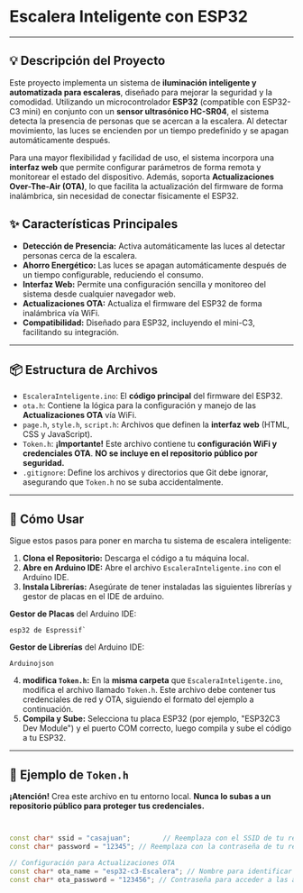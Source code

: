 # Escalera Inteligente con ESP32
---

## 💡 Descripción del Proyecto

Este proyecto implementa un sistema de **iluminación inteligente y automatizada para escaleras**, diseñado para mejorar la seguridad y la comodidad. Utilizando un microcontrolador **ESP32** (compatible con ESP32-C3 mini) en conjunto con un **sensor ultrasónico HC-SR04**, el sistema detecta la presencia de personas que se acercan a la escalera. Al detectar movimiento, las luces se encienden por un tiempo predefinido y se apagan automáticamente después.

Para una mayor flexibilidad y facilidad de uso, el sistema incorpora una **interfaz web** que permite configurar parámetros de forma remota y monitorear el estado del dispositivo. Además, soporta **Actualizaciones Over-The-Air (OTA)**, lo que facilita la actualización del firmware de forma inalámbrica, sin necesidad de conectar físicamente el ESP32.

## ✨ Características Principales

* **Detección de Presencia:** Activa automáticamente las luces al detectar personas cerca de la escalera.
* **Ahorro Energético:** Las luces se apagan automáticamente después de un tiempo configurable, reduciendo el consumo.
* **Interfaz Web:** Permite una configuración sencilla y monitoreo del sistema desde cualquier navegador web.
* **Actualizaciones OTA:** Actualiza el firmware del ESP32 de forma inalámbrica vía WiFi.
* **Compatibilidad:** Diseñado para ESP32, incluyendo el mini-C3, facilitando su integración.

---

## 📦 Estructura de Archivos

* `EscaleraInteligente.ino`: El **código principal** del firmware del ESP32.
* `ota.h`: Contiene la lógica para la configuración y manejo de las **Actualizaciones OTA** vía WiFi.
* `page.h`, `style.h`, `script.h`: Archivos que definen la **interfaz web** (HTML, CSS y JavaScript).
* `Token.h`: **¡Importante!** Este archivo contiene tu **configuración WiFi y credenciales OTA**. **NO se incluye en el repositorio público por seguridad.**
* `.gitignore`: Define los archivos y directorios que Git debe ignorar, asegurando que `Token.h` no se suba accidentalmente.

---


## 🚀 Cómo Usar

Sigue estos pasos para poner en marcha tu sistema de escalera inteligente:

1.  **Clona el Repositorio:** Descarga el código a tu máquina local.
2.  **Abre en Arduino IDE:** Abre el archivo `EscaleraInteligente.ino` con el Arduino IDE.
3.  **Instala Librerías:** Asegúrate de tener instaladas las siguientes librerías  y gestor de placas en el IDE de arduino.

**Gestor de Placas** del Arduino IDE:
    
    esp32 de Espressif`

    
**Gestor de Librerías** del Arduino IDE:
   
    Arduinojson
    
4.  **modifica `Token.h`:** En la **misma carpeta** que `EscaleraInteligente.ino`, modifica el archivo llamado `Token.h`. Este archivo debe contener tus credenciales de red y OTA, siguiendo el formato del ejemplo a continuación.
5.  **Compila y Sube:** Selecciona tu placa ESP32 (por ejemplo, "ESP32C3 Dev Module") y el puerto COM correcto, luego compila y sube el código a tu ESP32.

---

## 🔐 Ejemplo de `Token.h`

**¡Atención!** Crea este archivo en tu entorno local. **Nunca lo subas a un repositorio público para proteger tus credenciales.**

```cpp


const char* ssid = "casajuan";        // Reemplaza con el SSID de tu red WiFi
const char* password = "12345"; // Reemplaza con la contraseña de tu red WiFi

// Configuración para Actualizaciones OTA
const char* ota_name = "esp32-c3-Escalera"; // Nombre para identificar el dispositivo en la red para OTA
const char* ota_password = "123456"; // Contraseña para acceder a las actualizaciones OTA






